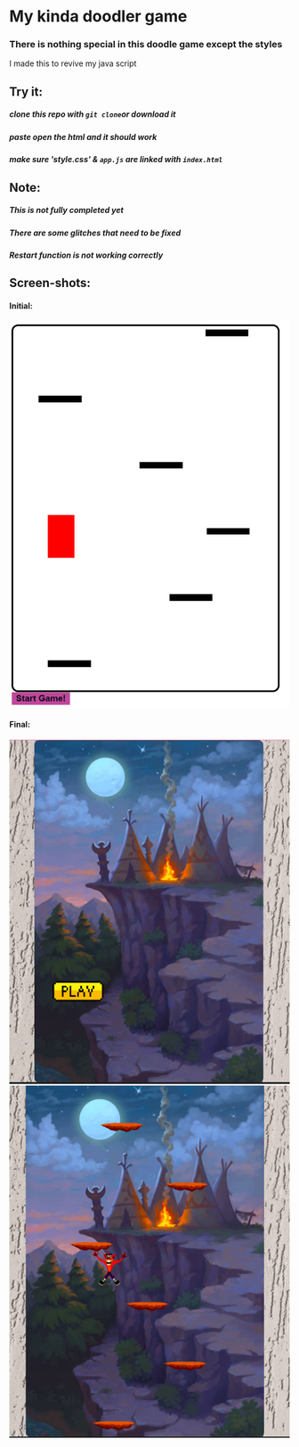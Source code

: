 # My kinda doodler game
### There is nothing special in this doodle game except the styles
I made this to revive my java script

## Try it:

##### clone this repo with `git clone`or download it
##### paste open the html and it should work 
##### make sure 'style.css' & `app.js` are linked with `index.html`

## Note:
##### This is not fully completed yet
##### There are some glitches that need to be fixed
##### Restart function is not working correctly


## Screen-shots:

#### Initial:

![Initial-1](/asset/appssI1.png)

#### Final:
![Final-1](/asset/appssF0.png)
![Final-1](/asset/appssF1.png)
